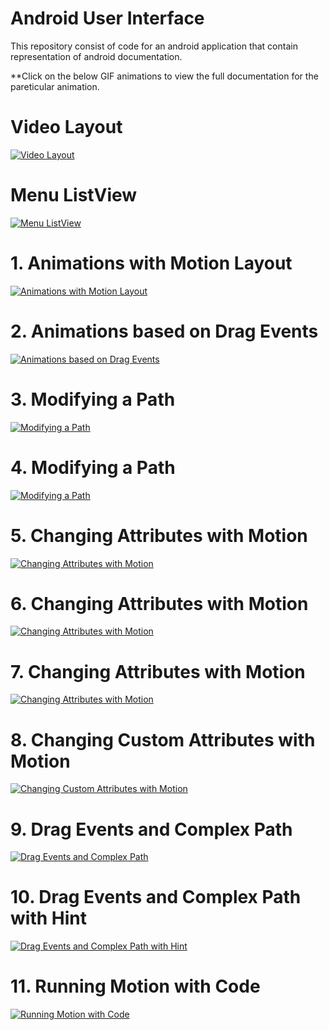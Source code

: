# Android User Interface

This repository consist of code for an android application that contain representation of android documentation.

**Click on the below GIF animations to view the full documentation for the pareticular animation.

# Video Layout

[![Video Layout](https://github.com/Vaibhav4697/AndroidUserInterface/blob/master/animations/video_layout.gif)](https://github.com/Vaibhav4697/AndroidUserInterface/blob/master/documentation/Video%20Layout.md)


# Menu ListView

[![Menu ListView](https://github.com/Vaibhav4697/AndroidUserInterface/blob/master/images/menu.jpeg)](https://github.com/Vaibhav4697/AndroidUserInterface/blob/master/documentation/Menu%20ListView.md)


# 1. Animations with Motion Layout

[![Animations with Motion Layout](https://github.com/Vaibhav4697/AndroidUserInterface/blob/master/animations/animation_1.gif)](https://github.com/Vaibhav4697/AndroidUserInterface/blob/master/documentation/1.%20Animations%20with%20Motion%20Layout.md)


# 2. Animations based on Drag Events

[![Animations based on Drag Events](https://github.com/Vaibhav4697/AndroidUserInterface/blob/master/animations/animation_2.gif)](https://github.com/Vaibhav4697/AndroidUserInterface/blob/master/documentation/2.%20Animations%20based%20on%20Drag%20Events.md)


# 3. Modifying a Path

[![Modifying a Path](https://github.com/Vaibhav4697/AndroidUserInterface/blob/master/animations/animation_3.gif)](https://github.com/Vaibhav4697/AndroidUserInterface/blob/master/documentation/3.%20Modifying%20a%20Path.md)


# 4. Modifying a Path

[![Modifying a Path](https://github.com/Vaibhav4697/AndroidUserInterface/blob/master/animations/animation_4.gif)](https://github.com/Vaibhav4697/AndroidUserInterface/blob/master/documentation/4.%20Modifying%20a%20Path.md)


# 5. Changing Attributes with Motion

[![Changing Attributes with Motion](https://github.com/Vaibhav4697/AndroidUserInterface/blob/master/animations/animation_5.gif)](https://github.com/Vaibhav4697/AndroidUserInterface/blob/master/documentation/5.%20Changing%20Attributes%20with%20Motion.md)


# 6. Changing Attributes with Motion

[![Changing Attributes with Motion](https://github.com/Vaibhav4697/AndroidUserInterface/blob/master/animations/animation_6.gif)](https://github.com/Vaibhav4697/AndroidUserInterface/blob/master/documentation/6.%20Changing%20Attributes%20with%20Motion.md)


# 7. Changing Attributes with Motion

[![Changing Attributes with Motion](https://github.com/Vaibhav4697/AndroidUserInterface/blob/master/animations/animation_7.gif)](https://github.com/Vaibhav4697/AndroidUserInterface/blob/master/documentation/7.%20Changing%20Attributes%20with%20Motion.md)


# 8. Changing Custom Attributes with Motion

[![Changing Custom Attributes with Motion](https://github.com/Vaibhav4697/AndroidUserInterface/blob/master/animations/animation_8.gif)](https://github.com/Vaibhav4697/AndroidUserInterface/blob/master/documentation/8.%20Changing%20Custom%20Attributes%20with%20Motion.md.md)


# 9. Drag Events and Complex Path

[![Drag Events and Complex Path](https://github.com/Vaibhav4697/AndroidUserInterface/blob/master/animations/animation_9.gif)](https://github.com/Vaibhav4697/AndroidUserInterface/blob/master/documentation/9.%20Drag%20Events%20and%20Complex%20Path.md)


# 10. Drag Events and Complex Path with Hint

[![Drag Events and Complex Path with Hint](https://github.com/Vaibhav4697/AndroidUserInterface/blob/master/animations/animation_10.gif)](https://github.com/Vaibhav4697/AndroidUserInterface/blob/master/documentation/10.%20Drag%20Events%20and%20Complex%20Path%20with%20Hint.md)


# 11. Running Motion with Code

[![Running Motion with Code](https://github.com/Vaibhav4697/AndroidUserInterface/blob/master/animations/animation_11.gif)](https://github.com/Vaibhav4697/AndroidUserInterface/blob/master/documentation/11.%20Running%20Motion%20with%20Code.md)